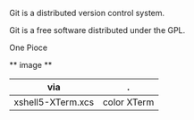 ﻿Git is a distributed version control system.

Git is a free software distributed under the GPL.

One Pioce


** image **

|via|.|
|-|-|
|xshell5-XTerm.xcs| color XTerm|
